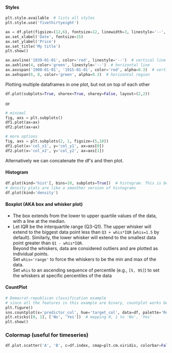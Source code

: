#### Styles
```python
plt.style.available  # lists all styles
plt.style.use('fivethirtyeight')
```

```python
ax = df.plot(figsize=(12,6), fontsize=12, linewidth=3, linestyle='--', color='blue')
ax.set_xlabel('Date', fontsize=15)
ax.set_ylabel('Price')
ax.set_title('My title')
plt.show()

ax.axvline('1939-01-01', color='red', linestyle='--')  # vertical line
ax.axhline(4, color='green', linestyle='--')  # horizontal line
ax.axvspan('1900-01-01', '1915-01-01', color='red', alpha=0.3)  # vertical region
ax.axhspan(6, 8, color='green', alpha=0.3)  # horizontal region
```
Plotting multiple dataframes in one plot, but not on top of each other
```python
df.plot(subplots=True, sharex=True, sharey=False, layout=(2,2))
```
or
```python
# minimal
fig, axs = plt.subplots()
df1.plot(ax=ax)
df2.plot(ax=ax)

# more options
fig, axs = plt.subplots(2, 1, figsize=(5,10))
df1.plot(x='col_x1', y='col_y1', ax=axs[0])
df2.plot(x='col_x2', y='col_y2', ax=axs[1])
```
Alternatively we can concatenate the df's and then plot.

#### Histogram
```python
df.plot(kind='hist'[, bins=10, subplots=True])  # histogram. This is better than df.hist()
# density plots are like a smoother version of histograms
df.plot(kind='density')
```
#### Boxplot (AKA box and whisker plot)  
- The box extends from the lower to upper quartile values of the data, with a line at the median. 
- Let IQR be the interquartile range (Q3-Q1). The upper whisker will extend to the biggest data point less than `Q3 + whis*IQR` (`whis=1.5` by default). Similarly, the lower whisker will extend to the smallest data point greater than `Q1 - whis*IQR`.  
Beyond the whiskers, data are considered outliers and are plotted as individual points.  
Set `whis='range'` to force the whiskers to be the min and max of the data.  
Set `whis` to an ascending sequence of percentile (e.g., `[5, 95]`) to set the whiskers at specific percentiles of the data

#### CountPlot
```python
# Demacrat-republican classification example
# since all the features in this example are binary, countplot works better
plt.figure()
sns.countplot(x='predictor_col', hue='target_col', data=df, palette='RdBu') # RdBU means: red blue
plt.xticks([0, 1], ['No', 'Yes'])  # mapping 0, 1 to 'No', 'Yes'
plt.show()
```
### Colormap (useful for timeseries)
```python
df.plot.scatter('A', 'B', c=df.index, cmap=plt.cm.viridis, colorbar=False)  # it doesn't have to be scatterplot
```
